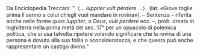 Da Enciclopedia Treccani: "〈... _iùppiter vult pèrdere_ ...〉 (lat. «Giove toglie prima il senno a colui ch’egli vuol mandare in rovina»). – Sentenza – riferita anche nelle forme _quos Iuppiter_, o _Deus_, _vult perdere_ ecc. –, prob. creata in Inghilterra nella prima metà del sec. 17° per un opuscolo di polemica politica, che si usa talvolta ripetere volendo significare che la rovina di una persona è dovuta alla sua follia o sconsideratezza, e che questa può anche rappresentare un castigo divino."